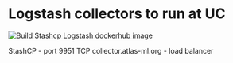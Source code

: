 # Logstash collectors to run at UC

[![Build Stashcp Logstash dockerhub image](https://github.com/ATLAS-Analytics/uc_ls_collectors/actions/workflows/Stashcp.yaml/badge.svg)](https://github.com/ATLAS-Analytics/uc_ls_collectors/actions/workflows/Stashcp.yaml)

StashCP - port 9951 TCP collector.atlas-ml.org - load balancer